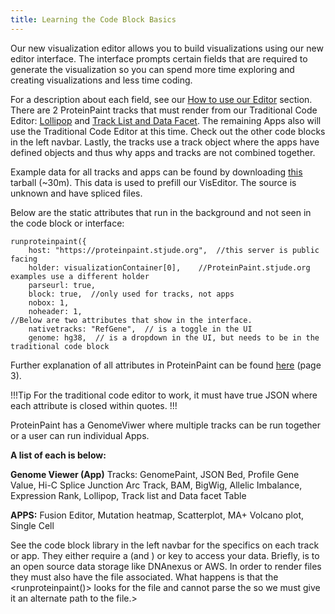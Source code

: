 ```yaml
---
title: Learning the Code Block Basics
---
```

Our new visualization editor allows you to build visualizations using our new editor interface. The interface prompts certain fields that are required to generate the visualization so you can spend more time exploring and creating visualizations and less time coding. 

For a description about each field, see our [How to use our Editor](https://university.stjude.cloud/docs/visualization-community/editors/) section. There are 2 ProteinPaint tracks that must render from our Traditional Code Editor: [Lollipop](https://university.stjude.cloud/docs/visualization-community/library/lollipop/) and [Track List and Data Facet](https://university.stjude.cloud/docs/visualization-community/library/facet/). The remaining Apps also will use the Traditional Code Editor at this time. Check out the other code blocks in the left navbar. Lastly, the tracks use a track object where the apps have defined objects and thus why apps and tracks are not combined together. 

Example data for all tracks and apps can be found by downloading [this](https://pecan.stjude.cloud/static/pp-support/pp.demo.tgz) tarball (~30m). This data is used to prefill our VisEditor. The source is unknown and have spliced files.

Below are the static attributes that run in the background and not seen in the code block or interface:

```JS
runproteinpaint({
    host: "https://proteinpaint.stjude.org",  //this server is public facing 
    holder: visualizationContainer[0],    //ProteinPaint.stjude.org examples use a different holder
    parseurl: true,
    block: true,  //only used for tracks, not apps 
    nobox: 1,
    noheader: 1,
//Below are two attributes that show in the interface. 
    nativetracks: "RefGene",  // is a toggle in the UI
    genome: hg38,  // is a dropdown in the UI, but needs to be in the traditional code block
```

Further explanation of all attributes in ProteinPaint can be found [here](https://docs.google.com/document/d/1ZnPZKSSajWyNISSLELMozKxrZHQbdxQkkkQFnxw6zTs/edit#heading=h.6spyog171fm9) (page 3).

!!!Tip
For the traditional code editor to work, it must have true JSON where each attribute is closed within quotes.
!!!

ProteinPaint has a GenomeViwer where multiple tracks can be run together or a user can run individual Apps. 

**A list of each is below:**

**Genome Viewer (App)**
Tracks:
GenomePaint,
JSON Bed,
Profile Gene Value,
Hi-C
Splice Junction
Arc Track,
BAM,
BigWig,
Allelic Imbalance,
Expression Rank,
Lollipop,
Track list and Data facet Table

**APPS:**
Fusion Editor,
Mutation heatmap,
Scatterplot,
MA+ Volcano plot,
Single Cell

See the code block library in the left navbar for the specifics on each track or app. They either require a <url> (and <indexURL>) or <file> key to access your data. Briefly, <url> is to an open source data storage like DNAnexus or AWS. In order to render <gz> files they must also have the <tbi> file associated. What happens is that the <runproteinpaint()> looks for the <tbi> file and cannot parse the <gz> so we must give it an alternate path to the <tbi> file.>






